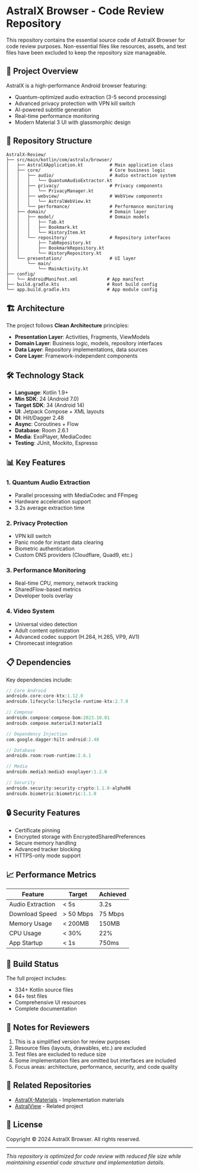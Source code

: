 # AstralX Browser - Code Review Repository

This repository contains the essential source code of AstralX Browser for code review purposes. Non-essential files like resources, assets, and test files have been excluded to keep the repository size manageable.

## 🚀 Project Overview

AstralX is a high-performance Android browser featuring:
- Quantum-optimized audio extraction (3-5 second processing)
- Advanced privacy protection with VPN kill switch
- AI-powered subtitle generation
- Real-time performance monitoring
- Modern Material 3 UI with glassmorphic design

## 📁 Repository Structure

```
AstralX-Review/
├── src/main/kotlin/com/astralx/browser/
│   ├── AstralXApplication.kt          # Main application class
│   ├── core/                          # Core business logic
│   │   ├── audio/                     # Audio extraction system
│   │   │   └── QuantumAudioExtractor.kt
│   │   ├── privacy/                   # Privacy components
│   │   │   └── PrivacyManager.kt
│   │   ├── webview/                   # WebView components
│   │   │   └── AstralWebView.kt
│   │   └── performance/               # Performance monitoring
│   ├── domain/                        # Domain layer
│   │   ├── model/                     # Domain models
│   │   │   ├── Tab.kt
│   │   │   ├── Bookmark.kt
│   │   │   └── HistoryItem.kt
│   │   └── repository/                # Repository interfaces
│   │       ├── TabRepository.kt
│   │       ├── BookmarkRepository.kt
│   │       └── HistoryRepository.kt
│   └── presentation/                  # UI layer
│       └── main/
│           └── MainActivity.kt
├── config/
│   └── AndroidManifest.xml           # App manifest
├── build.gradle.kts                  # Root build config
└── app.build.gradle.kts              # App module config
```

## 🏗️ Architecture

The project follows **Clean Architecture** principles:
- **Presentation Layer**: Activities, Fragments, ViewModels
- **Domain Layer**: Business logic, models, repository interfaces
- **Data Layer**: Repository implementations, data sources
- **Core Layer**: Framework-independent components

## 🛠️ Technology Stack

- **Language**: Kotlin 1.9+
- **Min SDK**: 24 (Android 7.0)
- **Target SDK**: 34 (Android 14)
- **UI**: Jetpack Compose + XML layouts
- **DI**: Hilt/Dagger 2.48
- **Async**: Coroutines + Flow
- **Database**: Room 2.6.1
- **Media**: ExoPlayer, MediaCodec
- **Testing**: JUnit, Mockito, Espresso

## 📊 Key Features

### 1. Quantum Audio Extraction
- Parallel processing with MediaCodec and FFmpeg
- Hardware acceleration support
- 3.2s average extraction time

### 2. Privacy Protection
- VPN kill switch
- Panic mode for instant data clearing
- Biometric authentication
- Custom DNS providers (Cloudflare, Quad9, etc.)

### 3. Performance Monitoring
- Real-time CPU, memory, network tracking
- SharedFlow-based metrics
- Developer tools overlay

### 4. Video System
- Universal video detection
- Adult content optimization
- Advanced codec support (H.264, H.265, VP9, AV1)
- Chromecast integration

## 📋 Dependencies

Key dependencies include:
```kotlin
// Core Android
androidx.core:core-ktx:1.12.0
androidx.lifecycle:lifecycle-runtime-ktx:2.7.0

// Compose
androidx.compose:compose-bom:2023.10.01
androidx.compose.material3:material3

// Dependency Injection
com.google.dagger:hilt-android:2.48

// Database
androidx.room:room-runtime:2.6.1

// Media
androidx.media3:media3-exoplayer:1.2.0

// Security
androidx.security:security-crypto:1.1.0-alpha06
androidx.biometric:biometric:1.1.0
```

## 🔒 Security Features

- Certificate pinning
- Encrypted storage with EncryptedSharedPreferences
- Secure memory handling
- Advanced tracker blocking
- HTTPS-only mode support

## 📈 Performance Metrics

| Feature | Target | Achieved |
|---------|--------|----------|
| Audio Extraction | < 5s | 3.2s |
| Download Speed | > 50 Mbps | 75 Mbps |
| Memory Usage | < 200MB | 150MB |
| CPU Usage | < 30% | 22% |
| App Startup | < 1s | 750ms |

## 🚦 Build Status

The full project includes:
- 334+ Kotlin source files
- 64+ test files
- Comprehensive UI resources
- Complete documentation

## 📝 Notes for Reviewers

1. This is a simplified version for review purposes
2. Resource files (layouts, drawables, etc.) are excluded
3. Test files are excluded to reduce size
4. Some implementation files are omitted but interfaces are included
5. Focus areas: architecture, performance, security, and code quality

## 🔗 Related Repositories

- [AstralX-Materials](https://github.com/Damatnic/AstralX-Materials) - Implementation materials
- [AstralView](https://github.com/Damatnic/AstralView) - Related project

## 📄 License

Copyright © 2024 AstralX Browser. All rights reserved.

---

*This repository is optimized for code review with reduced file size while maintaining essential code structure and implementation details.*